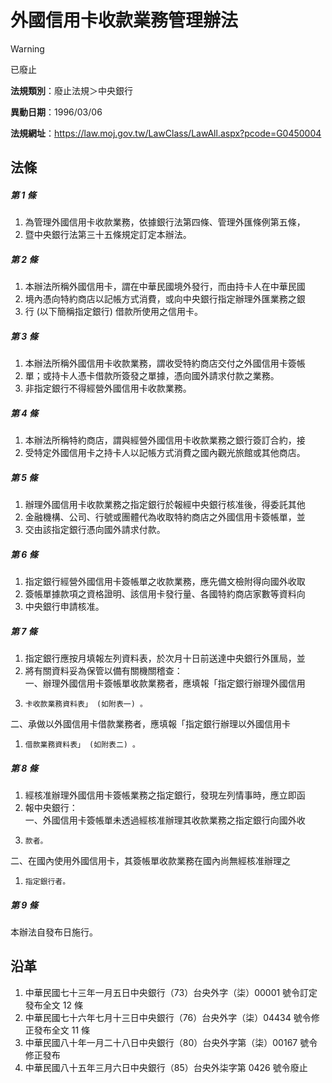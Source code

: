 # 外國信用卡收款業務管理辦法


> [!WARNING]
> 已廢止


**法規類別**：廢止法規＞中央銀行

**異動日期**：1996/03/06  

**法規網址**：https://law.moj.gov.tw/LawClass/LawAll.aspx?pcode=G0450004



## 法條
##### 第 1 條
1. 為管理外國信用卡收款業務，依據銀行法第四條、管理外匯條例第五條，
1. 暨中央銀行法第三十五條規定訂定本辦法。

##### 第 2 條
1. 本辦法所稱外國信用卡，謂在中華民國境外發行，而由持卡人在中華民國
1. 境內憑向特約商店以記帳方式消費，或向中央銀行指定辦理外匯業務之銀
1. 行 (以下簡稱指定銀行) 借款所使用之信用卡。

##### 第 3 條
1. 本辦法所稱外國信用卡收款業務，謂收受特約商店交付之外國信用卡簽帳
1. 單；或持卡人憑卡借款所簽發之單據，憑向國外請求付款之業務。
1. 非指定銀行不得經營外國信用卡收款業務。

##### 第 4 條
1. 本辦法所稱特約商店，謂與經營外國信用卡收款業務之銀行簽訂合約，接
1. 受特定外國信用卡之持卡人以記帳方式消費之國內觀光旅館或其他商店。

##### 第 5 條
1. 辦理外國信用卡收款業務之指定銀行於報經中央銀行核准後，得委託其他
1. 金融機構、公司、行號或團體代為收取特約商店之外國信用卡簽帳單，並
1. 交由該指定銀行憑向國外請求付款。

##### 第 6 條
1. 指定銀行經營外國信用卡簽帳單之收款業務，應先備文檢附得向國外收取
1. 簽帳單據款項之資格證明、該信用卡發行量、各國特約商店家數等資料向
1. 中央銀行申請核准。

##### 第 7 條
1. 指定銀行應按月填報左列資料表，於次月十日前送達中央銀行外匯局，並
1. 將有關資料妥為保管以備有關機關稽查：  
一、辦理外國信用卡簽帳單收款業務者，應填報「指定銀行辦理外國信用
1.     卡收款業務資料表」 (如附表一) 。  
二、承做以外國信用卡借款業務者，應填報「指定銀行辦理以外國信用卡
1.     借款業務資料表」 (如附表二) 。

##### 第 8 條
1. 經核准辦理外國信用卡簽帳業務之指定銀行，發現左列情事時，應立即函
1. 報中央銀行：  
一、外國信用卡簽帳單未透過經核准辦理其收款業務之指定銀行向國外收
1.     款者。  
二、在國內使用外國信用卡，其簽帳單收款業務在國內尚無經核准辦理之
1.     指定銀行者。

##### 第 9 條
本辦法自發布日施行。

## 沿革
1. 中華民國七十三年一月五日中央銀行（73）台央外字（柒）00001 號令訂定發布全文 12 條
1. 中華民國七十六年七月十三日中央銀行（76）台央外字（柒）04434 號令修正發布全文 11 條
1. 中華民國八十年一月二十八日中央銀行（80）台央外字第（柒）00167 號令修正發布
1. 中華民國八十五年三月六日中央銀行（85）台央外柒字第 0426 號令廢止
